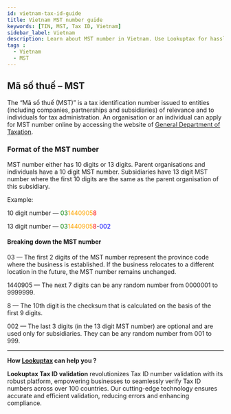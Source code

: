 ```yaml
---
id: vietnam-tax-id-guide
title: Vietnam MST number guide
keywords: [TIN, MST, Tax ID, Vietnam]
sidebar_label: Vietnam
description: Learn about MST number in Vietnam. Use Lookuptax for hassle-free tax id validation in Vietnam and other 100+ countries
tags : 
  - Vietnam
  - MST
---
```



## Mã số thuế – MST
The “Mã số thuế (MST)” is a tax identification number issued to entities (including companies, partnerships and subsidiaries) of relevance and to individuals for tax administration. An organisation or an individual can apply for MST number online by accessing the website of <a href="https://thuedientu.gdt.gov.vn/" target="_blank">General Department of Taxation</a>.

### Format of the MST number

MST number either has 10 digits or 13 digits. Parent organisations and individuals have a 10 digit MST number. Subsidiaries have 13 digit MST number where the first 10 digits are the same as the parent organisation of this subsidiary.

Example:

10 digit number — <font color="green">03</font><font color="orange">1440905</font><font color="red">8</font> 

13 digit number — <font color="green">03</font><font color="orange">1440905</font><font color="red">8</font>-<font color="blue">002</font>

#### Breaking down the MST number

03 — The first 2 digits of the MST number represent the province code where the business is established. If the business relocates to a different location in the future, the MST number remains unchanged.

1440905 — The next 7 digits can be any random number from 0000001 to 9999999.

8 — The 10th digit is the checksum that is calculated on the basis of the first 9 digits.

002 — The last 3 digits (in the 13 digit MST number) are optional and are used only for subsidiaries. They can be any random number from 001 to 999.

----
**How [Lookuptax](https://lookuptax.com/) can help you ?**

**Lookuptax Tax ID validation**  revolutionizes Tax ID number validation with its robust platform, empowering businesses to seamlessly verify Tax ID numbers across over 100 countries. Our cutting-edge technology ensures accurate and efficient validation, reducing errors and enhancing compliance.


